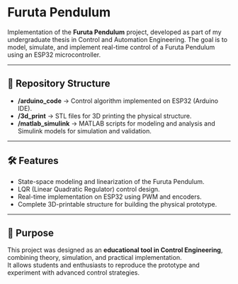 # Furuta Pendulum

Implementation of the **Furuta Pendulum** project, developed as part of my undergraduate thesis in Control and Automation Engineering.
The goal is to model, simulate, and implement real-time control of a Furuta Pendulum using an ESP32 microcontroller.

---

## 📂 Repository Structure

- **/arduino_code** → Control algorithm implemented on ESP32 (Arduino IDE).  
- **/3d_print** → STL files for 3D printing the physical structure.
- **/matlab_simulink** → MATLAB scripts for modeling and analysis and Simulink models for simulation and validation.
    
---

## 🛠️ Features

- State-space modeling and linearization of the Furuta Pendulum.  
- LQR (Linear Quadratic Regulator) control design.  
- Real-time implementation on ESP32 using PWM and encoders.  
- Complete 3D-printable structure for building the physical prototype.  

---

## 🎯 Purpose

This project was designed as an **educational tool in Control Engineering**, combining theory, simulation, and practical implementation.  
It allows students and enthusiasts to reproduce the prototype and experiment with advanced control strategies.  
